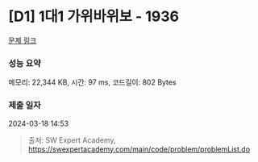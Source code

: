 # [D1] 1대1 가위바위보 - 1936 

[문제 링크](https://swexpertacademy.com/main/code/problem/problemDetail.do?contestProbId=AV5PjKXKALcDFAUq) 

### 성능 요약

메모리: 22,344 KB, 시간: 97 ms, 코드길이: 802 Bytes

### 제출 일자

2024-03-18 14:53



> 출처: SW Expert Academy, https://swexpertacademy.com/main/code/problem/problemList.do